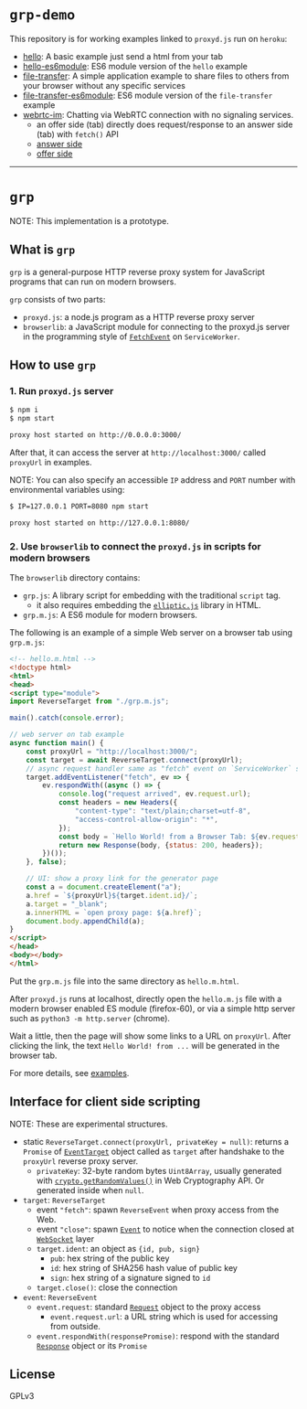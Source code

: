 # `grp-demo`

This repository is for working examples linked to `proxyd.js` run on `heroku`:

- [hello](https://raw.githack.com/bunsanweb/grp-demo/master/examples/hello/hello.html): A basic example just send a html from your tab
- [hello-es6module](https://raw.githack.com/bunsanweb/grp-demo/master/examples/hello-es6module/hello.m.html): ES6 module version of the `hello` example
- [file-transfer](https://raw.githack.com/bunsanweb/grp-demo/master/examples/file-transfer/file-transfer.html): A simple application example to share files to others from your browser without any specific services
- [file-transfer-es6module](https://raw.githack.com/bunsanweb/grp-demo/master/examples/file-transfer-es6module/file-transfer.m.html): ES6 module version of the `file-transfer` example
- [webrtc-im](https://github.com/bunsanweb/grp-demo/tree/master/examples/webrtc-im/): Chatting via WebRTC connection with no signaling services.
    - an offer side (tab) directly does request/response to an answer side (tab) with `fetch()` API
    - [answer side](https://raw.githack.com/bunsanweb/grp-demo/master/examples/webrtc-im/answer.html)
    - [offer side](https://raw.githack.com/bunsanweb/grp-demo/master/examples/webrtc-im/offer.html)



---

# `grp`

NOTE: This implementation is a prototype.

## What is `grp`

`grp` is a general-purpose HTTP reverse proxy system for JavaScript programs
that can run on modern browsers.

`grp` consists of two parts:

- `proxyd.js`: a node.js program as a HTTP reverse proxy server
- `browserlib`: a JavaScript module for connecting to the proxyd.js server in
  the programming style of 
  [`FetchEvent`](https://developer.mozilla.org/en-US/docs/Web/API/FetchEvent) 
  on `ServiceWorker`.

## How to use `grp`

### 1. Run `proxyd.js` server

```sh
$ npm i
$ npm start

proxy host started on http://0.0.0.0:3000/
```

After that, it can access the server at `http://localhost:3000/`
called `proxyUrl` in examples.

NOTE: You can also specify an accessible `IP` address and `PORT` number with 
environmental variables using:

```sh
$ IP=127.0.0.1 PORT=8080 npm start

proxy host started on http://127.0.0.1:8080/
```

### 2. Use `browserlib` to connect the `proxyd.js` in scripts for modern browsers

The `browserlib` directory contains:

- `grp.js`: A library script for embedding with the traditional `script` tag.
     - it also requires embedding the 
       [`elliptic.js`](https://github.com/indutny/elliptic) library in HTML.
- `grp.m.js`: A ES6 module for modern browsers.

The following is an example of a simple Web server on a browser tab using `grp.m.js`:

```html
<!-- hello.m.html -->
<!doctype html>
<html>
<head>
<script type="module">
import ReverseTarget from "./grp.m.js";

main().catch(console.error);

// web server on tab example
async function main() {
    const proxyUrl = "http://localhost:3000/";
    const target = await ReverseTarget.connect(proxyUrl);
    // async request handler same as "fetch" event on `ServiceWorker` scripts
    target.addEventListener("fetch", ev => {
        ev.respondWith((async () => {
            console.log("request arrived", ev.request.url);
            const headers = new Headers({
                "content-type": "text/plain;charset=utf-8",
                "access-control-allow-origin": "*",
            });
            const body = `Hello World! from a Browser Tab: ${ev.request.url}`;
            return new Response(body, {status: 200, headers});
        })());
    }, false);

    // UI: show a proxy link for the generator page
    const a = document.createElement("a");
    a.href = `${proxyUrl}${target.ident.id}/`;
    a.target = "_blank";
    a.innerHTML = `open proxy page: ${a.href}`;
    document.body.appendChild(a);
}  
</script>
</head>
<body></body>
</html>
```

Put the `grp.m.js` file into the same directory as `hello.m.html`.

After `proxyd.js` runs at localhost, 
directly open the `hello.m.js` file with a modern browser enabled ES module
(firefox-60), or via a simple http server such as 
`python3 -m http.server` (chrome).

Wait a little, then the page will show some links to a URL on `proxyUrl`.
After clicking the link, 
the text `Hello World! from ...` will be generated in the browser tab.

For more details, see [examples](./examples/).

## Interface for client side scripting

NOTE: These are experimental structures.

- static `ReverseTarget.connect(proxyUrl, privateKey = null)`: 
  returns a `Promise` of [`EventTarget`](https://developer.mozilla.org/en-US/docs/Web/API/EventTarget) object called as `target`
  after handshake to the `proxyUrl` reverse proxy server.
    - `privateKey`:  32-byte random bytes `Uint8Array`, usually generated with 
      [`crypto.getRandomValues()`](https://developer.mozilla.org/en-US/docs/Web/API/Crypto/getRandomValues)
      in Web Cryptography API. Or generated inside when `null`.
- `target`: `ReverseTarget`
    - event `"fetch"`: spawn `ReverseEvent`  when proxy access from the Web.
    - event `"close"`: spawn [`Event`](https://developer.mozilla.org/en-US/docs/Web/API/Event) to notice when the connection closed at
      [`WebSocket`](https://developer.mozilla.org/en-US/docs/Web/API/WebSocket) layer
    - `target.ident`: an object as `{id, pub, sign}`
         - `pub`: hex string of the public key
         - `id`: hex string of SHA256 hash value of public key
         - `sign`: hex string of a signature signed to `id`
    - `target.close()`: close the connection
- `event`: `ReverseEvent`
    - `event.request`: standard 
      [`Request`](https://developer.mozilla.org/en-US/docs/Web/API/Request) 
      object to the proxy access
        - `event.request.url`: a URL string which is used 
          for accessing from outside.
    - `event.respondWith(responsePromise)`: respond with the standard
      [`Response`](https://developer.mozilla.org/en-US/docs/Web/API/Response) 
      object or its `Promise`

## License

GPLv3


